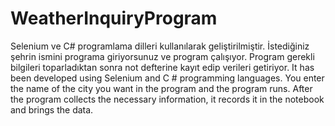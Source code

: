 # WeatherInquiryProgram
 Selenium ve C# programlama dilleri kullanılarak geliştirilmiştir. İstediğiniz şehrin ismini programa giriyorsunuz ve program çalışıyor. Program gerekli bilgileri toparladıktan sonra not defterine kayıt edip verileri getiriyor. It has been developed using Selenium and C # programming languages. You enter the name of the city you want in the program and the program runs. After the program collects the necessary information, it records it in the notebook and brings the data.
